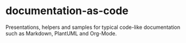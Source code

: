 # documentation-as-code
Presentations, helpers and samples for typical code-like documentation such as Markdown, PlantUML and Org-Mode.
